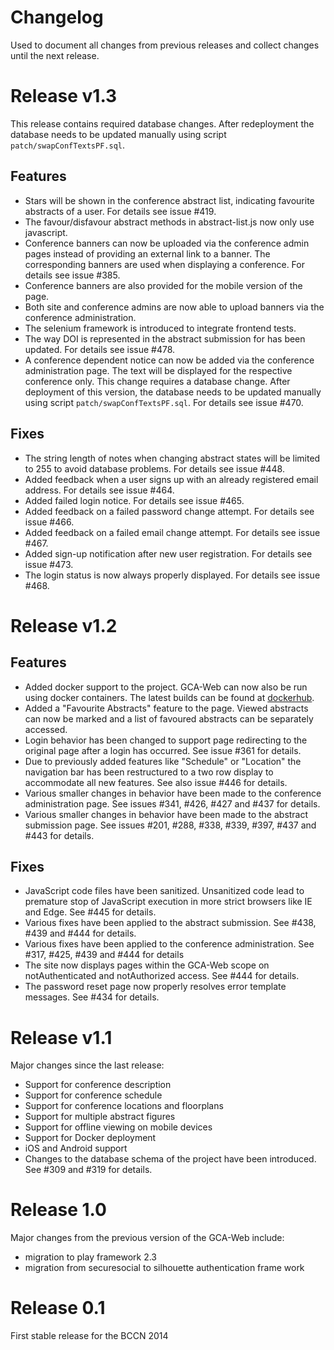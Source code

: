 # Changelog

Used to document all changes from previous releases and collect changes 
until the next release.

# Release v1.3

This release contains required database changes. After redeployment the database needs to be updated manually using script `patch/swapConfTextsPF.sql`.

## Features
- Stars will be shown in the conference abstract list, indicating favourite abstracts of a user. For details see issue #419.
- The favour/disfavour abstract methods in abstract-list.js now only use javascript.
- Conference banners can now be uploaded via the conference admin pages instead of providing an external link to a banner. The corresponding banners are used when displaying a conference. For details see issue #385.
- Conference banners are also provided for the mobile version of the page.
- Both site and conference admins are now able to upload banners via the conference administration.
- The selenium framework is introduced to integrate frontend tests.
- The way DOI is represented in the abstract submission for has been updated. For details see issue #478.
- A conference dependent notice can now be added via the conference administration page. The text will be displayed for the respective conference only. This change requires a database change. After deployment of this version, the database needs to be updated manually using script `patch/swapConfTextsPF.sql`. For details see issue #470.

## Fixes
- The string length of notes when changing abstract states will be limited to 255 to avoid database problems. For details see issue #448.
- Added feedback when a user signs up with an already registered email address. For details see issue #464.
- Added failed login notice. For details see issue #465.
- Added feedback on a failed password change attempt. For details see issue #466.
- Added feedback on a failed email change attempt. For details see issue #467.
- Added sign-up notification after new user registration. For details see issue #473.
- The login status is now always properly displayed. For details see issue #468.


# Release v1.2

## Features
- Added docker support to the project. GCA-Web can now also be run using docker containers.
  The latest builds can be found at [dockerhub](https://hub.docker.com/r/gnode/gca/builds).
- Added a "Favourite Abstracts" feature to the page. Viewed abstracts can now be
  marked and a list of favoured abstracts can be separately accessed.
- Login behavior has been changed to support page redirecting to the original page after 
  a login has occurred. See issue #361 for details.
- Due to previously added features like "Schedule" or "Location" the navigation bar
  has been restructured to a two row display to accommodate all new features.
  See also issue #446 for details.
- Various smaller changes in behavior have been made to the conference administration page.
  See issues #341, #426, #427 and #437 for details.
- Various smaller changes in behavior have been made to the abstract submission page.
  See issues #201, #288, #338, #339, #397, #437 and #443 for details.

## Fixes
- JavaScript code files have been sanitized. Unsanitized code lead to premature stop of 
  JavaScript execution in more strict browsers like IE and Edge. See #445 for details.
- Various fixes have been applied to the abstract submission. See #438, #439 and #444 for details.
- Various fixes have been applied to the conference administration. See #317, #425, #439 and #444 for details 
- The site now displays pages within the GCA-Web scope on notAuthenticated and notAuthorized 
  access. See #444 for details.
- The password reset page now properly resolves error template messages. See #434 for details.


# Release v1.1
Major changes since the last release:

- Support for conference description
- Support for conference schedule
- Support for conference locations and floorplans
- Support for multiple abstract figures
- Support for offline viewing on mobile devices
- Support for Docker deployment
- iOS and Android support
- Changes to the database schema of the project have been introduced. See #309 and #319 for details.


# Release 1.0
Major changes from the previous version of the GCA-Web include:

- migration to play framework 2.3
- migration from securesocial to silhouette authentication frame work


# Release 0.1
First stable release for the BCCN 2014
